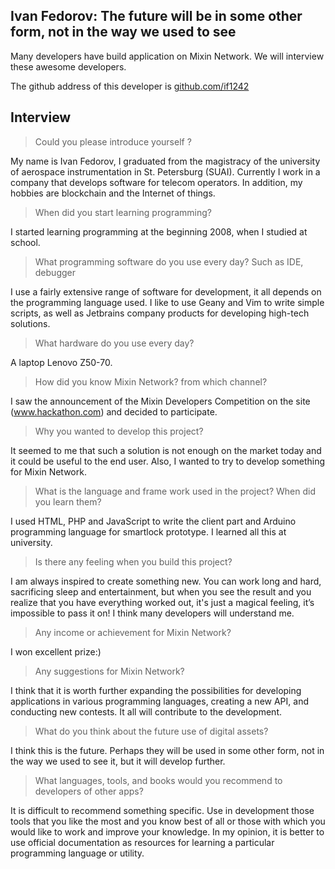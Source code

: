 ## Ivan Fedorov: The future will be in some other form, not in the way we used to see

Many developers have build application on Mixin Network. We will interview these awesome developers.

The github address of this developer is [github.com/if1242](https://github.com/if1242)


## Interview
> Could you please introduce yourself ?
 
My name is Ivan Fedorov, I graduated from the magistracy of the university of aerospace instrumentation in St. Petersburg (SUAI). Currently I work in a company that develops software for telecom operators. In addition, my hobbies are blockchain and the Internet of things.
 
> When did you start learning programming?
 
I started learning programming at the beginning 2008, when I studied at school.
 
> What programming software do you use every day? Such as IDE, debugger 
 
I use a fairly extensive range of software for development, it all depends on the programming language used. I like to use Geany and Vim to write simple scripts, as well as Jetbrains company products for developing high-tech solutions.
 
> What hardware do you use every day?
 
A laptop Lenovo Z50-70.
 
> How did you know Mixin Network? from which channel?
 
I saw the announcement of the Mixin Developers Competition on the site (www.hackathon.com) and decided to participate.
 
> Why you wanted to develop this project?
 
It seemed to me that such a solution is not enough on the market today and it could be useful to the end user. Also, I wanted to try to develop something for Mixin Network.
 
> What is the language and frame work used in the project? When did you learn them?
 
I used HTML, PHP and JavaScript to write the client part and Arduino programming language for smartlock prototype. I learned all this at university.
 
> Is there any feeling when you build this project?
 
I am always inspired to create something new. You can work long and hard, sacrificing sleep and entertainment, but when you see the result and you realize that you have everything worked out, it's just a magical feeling, it’s impossible to pass it on! I think many developers will understand me.
 
> Any income or achievement for Mixin Network?
 
I won excellent prize:)
 
> Any suggestions for Mixin Network?
 
I think that it is worth further expanding the possibilities for developing applications in various programming languages, creating a new API, and conducting new contests. It all will contribute to the development.
 
> What do you think about the future use of digital assets?
 
I think this is the future. Perhaps they will be used in some other form, not in the way we used to see it, but it will develop further.
 
> What languages, tools, and books would you recommend to developers of other apps?
 
It is difficult to recommend something specific. Use in development those tools that you like the most and you know best of all or those with which you would like to work and improve your knowledge. In my opinion, it is better to use official documentation as resources for learning a particular programming language or utility.
